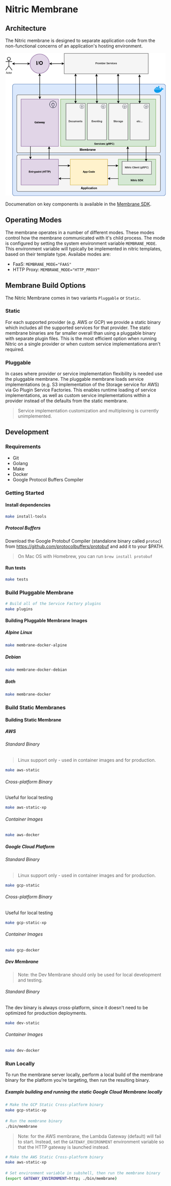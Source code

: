 # Nitric Membrane

## Architecture

The Nitric membrane is designed to separate application code from the non-functional concerns of an application's hosting environment.

<p align="center">
  <img src="docs/assets/architecture.png" alt="nitric membrane architecture diagram"/>
</p>

Documenation on key components is available in the [Membrane SDK](./sdk/README.md).

## Operating Modes
The membrane operates in a number of different modes. These modes control how the membrane communicated with it's child process. The mode is configured by setting the system environment variable `MEMBRANE_MODE`. This environment variable will typically be implemented in nitric templates, based on their template type. Availabe modes are:

* FaaS: `MEMBRANE_MODE="FAAS"`
* HTTP Proxy: `MEMBRANE_MODE="HTTP_PROXY"`

## Membrane Build Options
The Nitric Membrane comes in two variants `Pluggable` or `Static`.

### Static
For each supported provider (e.g. AWS or GCP) we provide a static binary which includes all the supported services for that provider.
The static membrane binaries are far smaller overall than using a pluggable binary with separate plugin files. This is the most efficient option
when running Nitric on a single provider or when custom service implementations aren't required.

### Pluggable
In cases where provider or service implementation flexibility is needed use the pluggable membrane. The pluggable 
membrane loads service implementations (e.g. S3 implementation of the Storage service for AWS) via Go Plugin Service
Factories. This enables runtime loading of service implementations, as well as custom service implementations within a
provider instead of the defaults from the static membrane.

> Service implementation customization and multiplexing is currently unimplemented.

## Development

### Requirements
 - Git
 - Golang
 - Make
 - Docker
 - Google Protocol Buffers Compiler

### Getting Started

#### Install dependencies
```bash
make install-tools
```

##### Protocol Buffers
Download the Google Protobuf Compiler (standalone binary called `protoc`) from https://github.com/protocolbuffers/protobuf and add it to your $PATH.

> On Mac OS with Homebrew, you can run `brew install protobuf`

#### Run tests
```bash
make tests
```

### Build Pluggable Membrane
```bash
# Build all of the Service Factory plugins
make plugins
```

#### Building Pluggable Membrane Images

##### Alpine Linux

```bash
make membrane-docker-alpine
```

##### Debian

```bash
make membrane-docker-debian
```

##### Both
```bash
make membrane-docker
```

### Build Static Membranes

#### Building Static Membrane

##### AWS

###### Standard Binary

> Linux support only - used in container images and for production.

```bash
make aws-static
```

###### Cross-platform Binary

Useful for local testing

```bash 
make aws-static-xp
```

###### Container Images

```bash
make aws-docker
```

##### Google Cloud Platform

###### Standard Binary

> Linux support only - used in container images and for production.

```bash
make gcp-static
```

###### Cross-platform Binary

Useful for local testing

```bash 
make gcp-static-xp
```

###### Container Images

```bash
make gcp-docker
```

##### Dev Membrane

> Note: the Dev Membrane should only be used for local development and testing.

###### Standard Binary

The dev binary is always cross-platform, since it doesn't need to be optimized for production deployments.

```bash
make dev-static
```

###### Container Images

```bash
make dev-docker
```

 
### Run Locally

To run the membrane server locally, perform a local build of the membrane binary for the platform you're targeting, then run the resulting binary.

##### Example building and running the static Google Cloud Membrane locally

```bash
# Make the GCP Static Cross-platform binary
make gcp-static-xp

# Run the membrane binary
./bin/membrane
```

> Note: for the AWS membrane, the Lambda Gateway (default) will fail to start. Instead, set the `GATEWAY_ENVIRONMENT` environment variable so that the HTTP gateway is launched instead.

```bash
# Make the AWS Static Cross-platform binary
make aws-static-xp

# Set environment variable in subshell, then run the membrane binary
(export GATEWAY_ENVIRONMENT=http; ./bin/membrane)
```

 